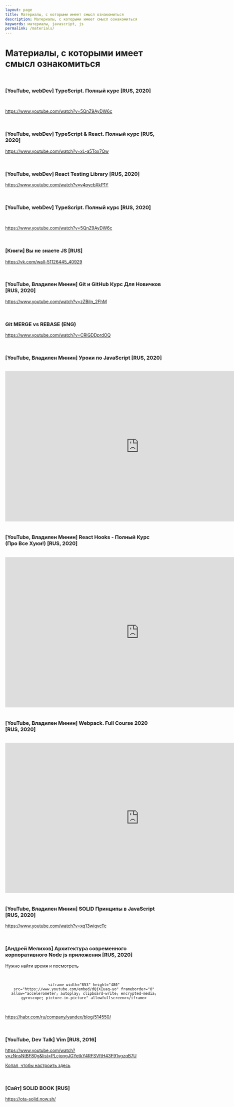 ```yaml
---
layout: page
title: Материалы, с которыми имеет смысл ознакомиться
description: Материалы, с которыми имеет смысл ознакомиться
keywords: материалы, javascript, js
permalink: /materials/
---
```


# Материалы, с которыми имеет смысл ознакомиться

<br/>

### [YouTube, webDev] TypeScript. Полный курс [RUS, 2020]

<br/>

https://www.youtube.com/watch?v=5QnZ9AyDW6c

<br/>

### [YouTube, webDev] TypeScript & React. Полный курс [RUS, 2020]

https://www.youtube.com/watch?v=xL-a5Tox7Qw

<br/>

### [YouTube, webDev] React Testing Library [RUS, 2020]

https://www.youtube.com/watch?v=v4pycbXkP1Y

<br/>

### [YouTube, webDev] TypeScript. Полный курс [RUS, 2020]

<br/>

https://www.youtube.com/watch?v=5QnZ9AyDW6c

<br/>

### [Книги] Вы не знаете JS [RUS]

https://vk.com/wall-51126445_40929

<br/>

### [YouTube, Владилен Минин] Git и GitHub Курс Для Новичков [RUS, 2020]

https://www.youtube.com/watch?v=zZBiln_2FhM

<br/>

### Git MERGE vs REBASE (ENG)

https://www.youtube.com/watch?v=CRlGDDprdOQ

<br/>

### [YouTube, Владилен Минин] Уроки по JavaScript [RUS, 2020]

<br/>

<div align="center">
    <iframe width="853" height="480" src="https://www.youtube.com/embed/videoseries?list=PLREQY2tFmFnrVNPcEHdy0j-AtPhNk7-rC" frameborder="0" allow="accelerometer; autoplay; clipboard-write; encrypted-media; gyroscope; picture-in-picture" allowfullscreen></iframe>
</div>

<br/>

### [YouTube, Владилен Минин] React Hooks - Полный Курс (Про Все Хуки!) [RUS, 2020]

<br/>

<div align="center">
    <iframe width="853" height="480" src="https://www.youtube.com/embed/9KJxaFHotqI" frameborder="0" allow="accelerometer; autoplay; clipboard-write; encrypted-media; gyroscope; picture-in-picture" allowfullscreen></iframe>
</div>

<br/>

### [YouTube, Владилен Минин] Webpack. Full Course 2020 [RUS, 2020]

<br/>

<div align="center">
    <iframe width="853" height="480" src="https://www.youtube.com/embed/eSaF8NXeNsA" frameborder="0" allow="accelerometer; autoplay; clipboard-write; encrypted-media; gyroscope; picture-in-picture" allowfullscreen></iframe>
</div>

<br/>

### [YouTube, Владилен Минин] SOLID Принципы в JavaScript [RUS, 2020]

https://www.youtube.com/watch?v=xq13wiqvcTc

<br/>

### [Андрей Мелихов] Архитектура современного корпоративного Node js приложения [RUS, 2020]

Нужно найти время и посмотреть

<br/>

<div align="center">

    <iframe width="853" height="480" src="https://www.youtube.com/embed/dQjXIuaq-yo" frameborder="0" allow="accelerometer; autoplay; clipboard-write; encrypted-media; gyroscope; picture-in-picture" allowfullscreen></iframe>

</div>

<br/>

https://habr.com/ru/company/yandex/blog/514550/

<br/>

### [YouTube, Dev Talk] Vim [RUS, 2016]

https://www.youtube.com/watch?v=zNnsNtBF80g&list=PLcjongJGYetkY4RFSVftH43F91vgzqB7U

<a href="//jsdev.org/env/ide/neovim/">Копал, чтобы настроить здесь</a>

<br/>

### [Сайт] SOLID BOOK [RUS]

https://ota-solid.now.sh/
